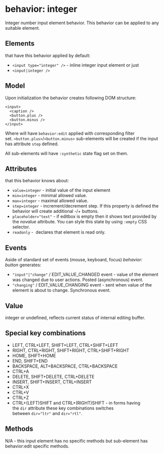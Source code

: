 # behavior: integer

Integer number input element behavior. This behavior can be applied to any suitable element.

## Elements

that have this behavior applied by default:

* `<input type="integer" />` - inline integer input element or just
* `<input|integer />`

## Model

Upon initialization the behavior creates following DOM structure:

```
<input>
  <caption /> 
  <button.plus />
  <button.minus />
</input>

```

Where <caption> will have `behavior:edit` applied with corresponding filter set. `<button.plus>`/`<button.minus>` sub-elements will be created if the input has attribute `step` defined.

All sub-elements will have `:synthetic` state flag set on them.

## Attributes

that this behavior knows about:

* `value=integer` \- initial value of the input element
* `min=integer` \- minimal allowed value.
* `max=integer` \- maximal allowed value.
* `step=integer` \- increment/decrement step. If this property is defined the behavior will create additional -/+ buttons.
* `placeholder="text"` \- if editbox is empty then it shows text provided by the *novalue* attribute. You can style this state by using `:empty` CSS selector.
* `readonly` \-  declares that element is read only.

## Events

Aside of standard set of events (mouse, keyboard, focus) *behavior: button* generates:

* `"input"|"change"` / EDIT_VALUE_CHANGED event - value of the element was changed due to user actions. Posted (asynchronous) event.
* `"changing"` / EDIT_VALUE_CHANGING event - sent when value of the element is about to change. Synchronous event.

## Value

integer or undefined, reflects current status of internal editing buffer.

## Special key combinations

* LEFT, CTRL+LEFT, SHIFT+LEFT, CTRL+SHIFT+LEFT
* RIGHT, CTRL+RIGHT, SHIFT+RIGHT, CTRL+SHIFT+RIGHT
* HOME, SHIFT+HOME
* END, SHIFT+END
* BACKSPACE, ALT+BACKSPACE, CTRL+BACKSPACE
* CTRL+A
* DELETE, SHIFT+DELETE, CTRL+DELETE
* INSERT, SHIFT+INSERT, CTRL+INSERT
* CTRL+X
* CTRL+V
* CTRL+Z
* CTRL+(LEFT)SHIFT and CTRL+(RIGHT)SHIFT - in forms having the `dir` attribute these key combinations switches between `dir="ltr"` and `dir="rtl"`.

## Methods

N/A - this input element has no specific methods but <caption> sub-element has behavior:edit specific methods.